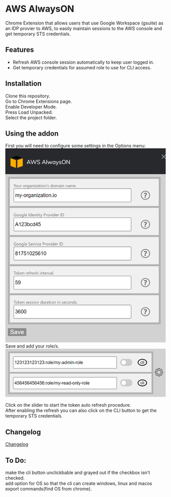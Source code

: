 # AWS AlwaysON  
Chrome Extension that allows users that use Google Workspace (gsuite) as an IDP provier to AWS, to easily maintain sessions to the AWS console and get temporary STS credentials.
## Features
- Refresh AWS console session automatically to keep user logged in. 
- Get temporary credentials for assumed role to use for CLI access.

## Installation
Clone this repository.  
Go to Chrome Extensions page.  
Enable Developer Mode.  
Press Load Unpacked.  
Select the project folder.  

## Using the addon  
First you will need to configure some settings in the Options menu:  
![Options](img/options.png)  
Save and add your role/s.  
![Main menu](img/main.png)  

Click on the slider to start the token auto refresh procedure.  
After enabling the refresh you can also click on the CLI button to get the temporary STS credentials.  

## Changelog
[Changelog](/changelog.md)  

## To Do:  
make the cli button unclickbable and grayed out if the checkbox isn't checked.  
add option for OS so that the cli can create windows, linux and macos export commands(find OS from chrome).  
